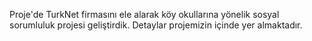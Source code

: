 Proje'de TurkNet firmasını ele alarak köy okullarına yönelik sosyal sorumluluk projesi geliştirdik. Detaylar projemizin içinde yer almaktadır.
